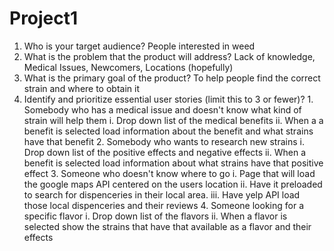 # Project1

  1. Who is your target audience?
    People interested in weed
  2. What is the problem that the product will address?
    Lack of knowledge, Medical Issues, Newcomers, Locations (hopefully)
  3. What is the primary goal of the product?
    To help people find the correct strain and where to obtain it
  4. Identify and prioritize essential user stories (limit this to 3 or fewer)?
    1. Somebody who has a medical issue and doesn't know what kind of strain will help them
        i. Drop down list of the medical benefits
        ii. When a a benefit is selected load information about the benefit and what strains have that benefit
    2. Somebody who wants to research new strains
        i. Drop down list of the positive effects and negative effects
        ii. When a benefit is selected load information about what strains have that positive effect
    3. Someone who doesn't know where to go
        i. Page that will load the google maps API centered on the users location
        ii. Have it preloaded to search for dispenceries in their local area.
        iii. Have yelp API load those local dispenceries and their reviews
    4. Someone looking for a specific flavor
        i. Drop down list of the flavors
        ii. When a flavor is selected show the strains that have that available as a flavor and their effects

